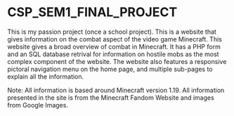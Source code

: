 # CSP_SEM1_FINAL_PROJECT
This is my passion project (once a school project). This is a website that gives information on the combat aspect of the video game Minecraft.
This website gives a broad overview of combat in Minecraft. It has a PHP form and an SQL database retrival for information on hostile mobs
as the most complex component of the website. The website also features a responsive pictoral navigation menu on the home page, and 
multiple sub-pages to explain all the information.


Note: All information is based around Minecraft version 1.19. All information
presented in the site is from the Minecraft Fandom Website and images from Google Images.
